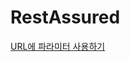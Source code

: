 # RestAssured

[URL에 파라미터 사용하기](RestAssured%20c7df9c93da3945c08ac81e1386cfd422/URL%E1%84%8B%E1%85%A6%20%E1%84%91%E1%85%A1%E1%84%85%E1%85%A1%E1%84%86%E1%85%B5%E1%84%90%E1%85%A5%20%E1%84%89%E1%85%A1%E1%84%8B%E1%85%AD%E1%86%BC%E1%84%92%E1%85%A1%E1%84%80%E1%85%B5%2048a2243e02f44ca7809041bfeab433da.md)